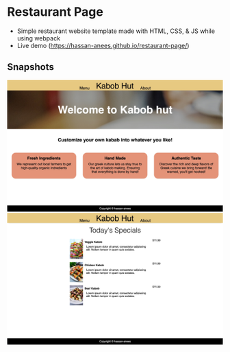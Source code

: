 # Restaurant Page

-   Simple restaurant website template made with HTML, CSS, & JS while using webpack
-   Live demo (https://hassan-anees.github.io/restaurant-page/)

## Snapshots

![](./images/home.jpg)
![](./images/menu.jpg)
